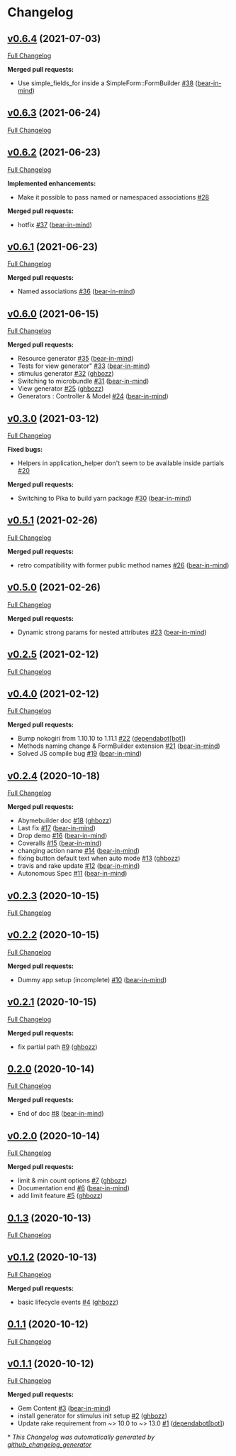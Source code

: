 # Changelog

## [v0.6.4](https://github.com/eki-177/abyme/tree/v0.6.4) (2021-07-03)

[Full Changelog](https://github.com/eki-177/abyme/compare/v0.6.3...v0.6.4)

**Merged pull requests:**

- Use simple\_fields\_for inside a SimpleForm::FormBuilder [\#38](https://github.com/eki-177/abyme/pull/38) ([bear-in-mind](https://github.com/bear-in-mind))

## [v0.6.3](https://github.com/eki-177/abyme/tree/v0.6.3) (2021-06-24)

[Full Changelog](https://github.com/eki-177/abyme/compare/v0.6.2...v0.6.3)

## [v0.6.2](https://github.com/eki-177/abyme/tree/v0.6.2) (2021-06-23)

[Full Changelog](https://github.com/eki-177/abyme/compare/v0.6.1...v0.6.2)

**Implemented enhancements:**

- Make it possible to pass named or namespaced associations [\#28](https://github.com/eki-177/abyme/issues/28)

**Merged pull requests:**

- hotfix [\#37](https://github.com/eki-177/abyme/pull/37) ([bear-in-mind](https://github.com/bear-in-mind))

## [v0.6.1](https://github.com/eki-177/abyme/tree/v0.6.1) (2021-06-23)

[Full Changelog](https://github.com/eki-177/abyme/compare/v0.6.0...v0.6.1)

**Merged pull requests:**

- Named associations [\#36](https://github.com/eki-177/abyme/pull/36) ([bear-in-mind](https://github.com/bear-in-mind))

## [v0.6.0](https://github.com/eki-177/abyme/tree/v0.6.0) (2021-06-15)

[Full Changelog](https://github.com/eki-177/abyme/compare/v0.3.0...v0.6.0)

**Merged pull requests:**

- Resource generator [\#35](https://github.com/eki-177/abyme/pull/35) ([bear-in-mind](https://github.com/bear-in-mind))
- Tests for view generator" [\#33](https://github.com/eki-177/abyme/pull/33) ([bear-in-mind](https://github.com/bear-in-mind))
- stimulus generator [\#32](https://github.com/eki-177/abyme/pull/32) ([ghbozz](https://github.com/ghbozz))
- Switching to microbundle [\#31](https://github.com/eki-177/abyme/pull/31) ([bear-in-mind](https://github.com/bear-in-mind))
- View generator [\#25](https://github.com/eki-177/abyme/pull/25) ([ghbozz](https://github.com/ghbozz))
- Generators : Controller & Model [\#24](https://github.com/eki-177/abyme/pull/24) ([bear-in-mind](https://github.com/bear-in-mind))

## [v0.3.0](https://github.com/eki-177/abyme/tree/v0.3.0) (2021-03-12)

[Full Changelog](https://github.com/eki-177/abyme/compare/v0.5.1...v0.3.0)

**Fixed bugs:**

- Helpers in application\_helper don't seem to be available inside partials [\#20](https://github.com/eki-177/abyme/issues/20)

**Merged pull requests:**

- Switching to Pika to build yarn package [\#30](https://github.com/eki-177/abyme/pull/30) ([bear-in-mind](https://github.com/bear-in-mind))

## [v0.5.1](https://github.com/eki-177/abyme/tree/v0.5.1) (2021-02-26)

[Full Changelog](https://github.com/eki-177/abyme/compare/v0.5.0...v0.5.1)

**Merged pull requests:**

- retro compatibility with former public method names [\#26](https://github.com/eki-177/abyme/pull/26) ([bear-in-mind](https://github.com/bear-in-mind))

## [v0.5.0](https://github.com/eki-177/abyme/tree/v0.5.0) (2021-02-26)

[Full Changelog](https://github.com/eki-177/abyme/compare/v0.2.5...v0.5.0)

**Merged pull requests:**

- Dynamic strong params for nested attributes [\#23](https://github.com/eki-177/abyme/pull/23) ([bear-in-mind](https://github.com/bear-in-mind))

## [v0.2.5](https://github.com/eki-177/abyme/tree/v0.2.5) (2021-02-12)

[Full Changelog](https://github.com/eki-177/abyme/compare/v0.4.0...v0.2.5)

## [v0.4.0](https://github.com/eki-177/abyme/tree/v0.4.0) (2021-02-12)

[Full Changelog](https://github.com/eki-177/abyme/compare/v0.2.4...v0.4.0)

**Merged pull requests:**

- Bump nokogiri from 1.10.10 to 1.11.1 [\#22](https://github.com/eki-177/abyme/pull/22) ([dependabot[bot]](https://github.com/apps/dependabot))
- Methods naming change & FormBuilder extension [\#21](https://github.com/eki-177/abyme/pull/21) ([bear-in-mind](https://github.com/bear-in-mind))
- Solved JS compile bug [\#19](https://github.com/eki-177/abyme/pull/19) ([bear-in-mind](https://github.com/bear-in-mind))

## [v0.2.4](https://github.com/eki-177/abyme/tree/v0.2.4) (2020-10-18)

[Full Changelog](https://github.com/eki-177/abyme/compare/v0.2.3...v0.2.4)

**Merged pull requests:**

- Abymebuilder doc [\#18](https://github.com/eki-177/abyme/pull/18) ([ghbozz](https://github.com/ghbozz))
- Last fix [\#17](https://github.com/eki-177/abyme/pull/17) ([bear-in-mind](https://github.com/bear-in-mind))
- Drop demo [\#16](https://github.com/eki-177/abyme/pull/16) ([bear-in-mind](https://github.com/bear-in-mind))
- Coveralls [\#15](https://github.com/eki-177/abyme/pull/15) ([bear-in-mind](https://github.com/bear-in-mind))
- changing action name [\#14](https://github.com/eki-177/abyme/pull/14) ([bear-in-mind](https://github.com/bear-in-mind))
- fixing button default text when auto mode [\#13](https://github.com/eki-177/abyme/pull/13) ([ghbozz](https://github.com/ghbozz))
- travis and rake update [\#12](https://github.com/eki-177/abyme/pull/12) ([bear-in-mind](https://github.com/bear-in-mind))
- Autonomous Spec [\#11](https://github.com/eki-177/abyme/pull/11) ([bear-in-mind](https://github.com/bear-in-mind))

## [v0.2.3](https://github.com/eki-177/abyme/tree/v0.2.3) (2020-10-15)

[Full Changelog](https://github.com/eki-177/abyme/compare/v0.2.2...v0.2.3)

## [v0.2.2](https://github.com/eki-177/abyme/tree/v0.2.2) (2020-10-15)

[Full Changelog](https://github.com/eki-177/abyme/compare/v0.2.1...v0.2.2)

**Merged pull requests:**

- Dummy app setup \(incomplete\) [\#10](https://github.com/eki-177/abyme/pull/10) ([bear-in-mind](https://github.com/bear-in-mind))

## [v0.2.1](https://github.com/eki-177/abyme/tree/v0.2.1) (2020-10-15)

[Full Changelog](https://github.com/eki-177/abyme/compare/0.2.0...v0.2.1)

**Merged pull requests:**

- fix partial path [\#9](https://github.com/eki-177/abyme/pull/9) ([ghbozz](https://github.com/ghbozz))

## [0.2.0](https://github.com/eki-177/abyme/tree/0.2.0) (2020-10-14)

[Full Changelog](https://github.com/eki-177/abyme/compare/v0.2.0...0.2.0)

**Merged pull requests:**

- End of doc [\#8](https://github.com/eki-177/abyme/pull/8) ([bear-in-mind](https://github.com/bear-in-mind))

## [v0.2.0](https://github.com/eki-177/abyme/tree/v0.2.0) (2020-10-14)

[Full Changelog](https://github.com/eki-177/abyme/compare/0.1.3...v0.2.0)

**Merged pull requests:**

- limit & min count options [\#7](https://github.com/eki-177/abyme/pull/7) ([ghbozz](https://github.com/ghbozz))
- Documentation end [\#6](https://github.com/eki-177/abyme/pull/6) ([bear-in-mind](https://github.com/bear-in-mind))
- add limit feature [\#5](https://github.com/eki-177/abyme/pull/5) ([ghbozz](https://github.com/ghbozz))

## [0.1.3](https://github.com/eki-177/abyme/tree/0.1.3) (2020-10-13)

[Full Changelog](https://github.com/eki-177/abyme/compare/v0.1.2...0.1.3)

## [v0.1.2](https://github.com/eki-177/abyme/tree/v0.1.2) (2020-10-13)

[Full Changelog](https://github.com/eki-177/abyme/compare/0.1.1...v0.1.2)

**Merged pull requests:**

- basic lifecycle events [\#4](https://github.com/eki-177/abyme/pull/4) ([ghbozz](https://github.com/ghbozz))

## [0.1.1](https://github.com/eki-177/abyme/tree/0.1.1) (2020-10-12)

[Full Changelog](https://github.com/eki-177/abyme/compare/v0.1.1...0.1.1)

## [v0.1.1](https://github.com/eki-177/abyme/tree/v0.1.1) (2020-10-12)

[Full Changelog](https://github.com/eki-177/abyme/compare/9b99709cd8f84e9401adb8ba6f59f0074e2f416b...v0.1.1)

**Merged pull requests:**

- Gem Content [\#3](https://github.com/eki-177/abyme/pull/3) ([bear-in-mind](https://github.com/bear-in-mind))
- install generator for stimulus init setup [\#2](https://github.com/eki-177/abyme/pull/2) ([ghbozz](https://github.com/ghbozz))
- Update rake requirement from ~\> 10.0 to ~\> 13.0 [\#1](https://github.com/eki-177/abyme/pull/1) ([dependabot[bot]](https://github.com/apps/dependabot))



\* *This Changelog was automatically generated by [github_changelog_generator](https://github.com/github-changelog-generator/github-changelog-generator)*
